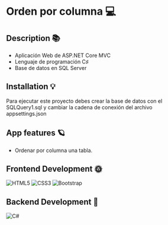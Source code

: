 # Orden por columna 💻
## Description 📚
 - Aplicación Web de ASP.NET Core MVC
- Lenguaje de programación C♯
- Base de datos en SQL Server 
## Installation 💡 
 Para ejecutar este proyecto debes crear la base de datos con el SQLQuery1.sql y cambiar la cadena de conexión del archivo appsettings.json 
## App features 🪐
 - Ordenar por columna una tabla. 
## Frontend Development 🌞 
 ![HTML5](https://img.shields.io/badge/html5-%23E34F26.svg?style=for-the-badge&logo=html5&logoColor=white) ![CSS3](https://img.shields.io/badge/css3-%231572B6.svg?style=for-the-badge&logo=css3&logoColor=white) ![Bootstrap](https://img.shields.io/badge/bootstrap-%23563D7C.svg?style=for-the-badge&logo=bootstrap&logoColor=white) 
## Backend Development 🌚 
 ![C#](https://img.shields.io/badge/c%23-%23239120.svg?style=for-the-badge&logo=c-sharp&logoColor=white) 
 
